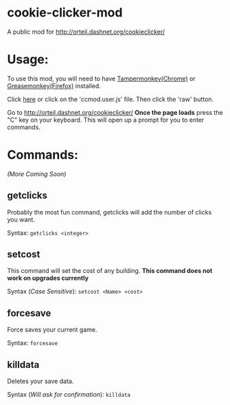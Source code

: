 # cookie-clicker-mod
A public mod for http://orteil.dashnet.org/cookieclicker/


Usage:
======
To use this mod, you will need to have [Tampermonkey(Chrome)](https://tampermonkey.net/) or [Greasemonkey(Firefox)](https://addons.mozilla.org/en-us/firefox/addon/greasemonkey/) installed.



Click [here](https://github.com/BlazingFire007/cookie-clicker-mod/raw/master/ccmod.user.js) or click on the 'ccmod.user.js' file. Then click the 'raw' button.


Go to http://orteil.dashnet.org/cookieclicker/
**Once the page loads** press the "C" key on your keyboard. This will open up a prompt for you to enter commands.

Commands:
======
*(More Coming Soon)*

getclicks
------
Probably the most fun command, getclicks will add the number of clicks you want.


Syntax: `getclicks <integer>`

setcost
------
This command will set the cost of any building. **This command does not work on upgrades currently**


Syntax (*Case Sensitive*): `setcost <Name> <cost>`

forcesave
------
Force saves your current game.


Syntax: `forcesave`

killdata
------
Deletes your save data.


Syntax (*Will ask for confirmation*): `killdata`
